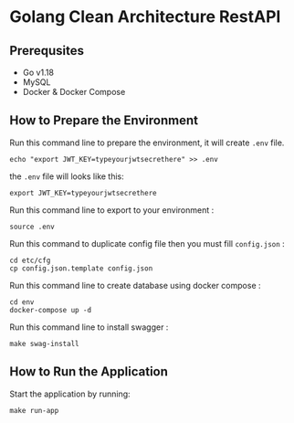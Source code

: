 # Golang Clean Architecture RestAPI

## Prerequsites

- Go v1.18
- MySQL
- Docker & Docker Compose

## How to Prepare the Environment

Run this command line to prepare the environment, it will create `.env` file.

```shell
echo "export JWT_KEY=typeyourjwtsecrethere" >> .env
```

the `.env` file will looks like this:

```shell
export JWT_KEY=typeyourjwtsecrethere
```

Run this command line to export to your environment :

```shell
source .env
```

Run this command to duplicate config file then you must fill `config.json` :

```shell
cd etc/cfg
cp config.json.template config.json
```

Run this command line to create database using docker compose :

```shell
cd env
docker-compose up -d
```

Run this command line to install swagger :

```shell
make swag-install
```

## How to Run the Application

Start the application by running:

```shell
make run-app
```
